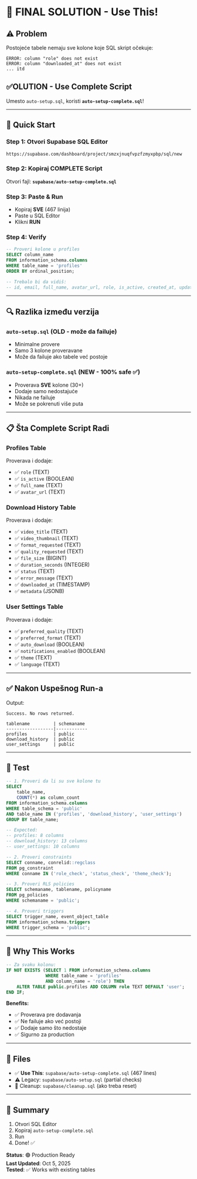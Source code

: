 # 🎯 FINAL SOLUTION - Use This!

## ⚠️ Problem

Postojeće tabele nemaju sve kolone koje SQL skript očekuje:
```
ERROR: column "role" does not exist
ERROR: column "downloaded_at" does not exist
... itd
```

## ✅OLUTION - Use Complete Script

Umesto `auto-setup.sql`, koristi **`auto-setup-complete.sql`**!

---

## 🚀 Quick Start

### Step 1: Otvori Supabase SQL Editor
```
https://supabase.com/dashboard/project/smzxjnuqfvpzfzmyxpbp/sql/new
```

### Step 2: Kopiraj COMPLETE Script
Otvori fajl: **`supabase/auto-setup-complete.sql`**

### Step 3: Paste & Run
- Kopiraj **SVE** (467 linija)
- Paste u SQL Editor
- Klikni **RUN**

### Step 4: Verify
```sql
-- Proveri kolone u profiles
SELECT column_name 
FROM information_schema.columns 
WHERE table_name = 'profiles' 
ORDER BY ordinal_position;

-- Trebalo bi da vidiš:
-- id, email, full_name, avatar_url, role, is_active, created_at, updated_at
```

---

## 🔍 Razlika između verzija

### `auto-setup.sql` (OLD - može da failuje)
- Minimalne provere
- Samo 3 kolone proveravane
- Može da failuje ako tabele već postoje

### `auto-setup-complete.sql` (NEW - 100% safe ✅)
- Proverava **SVE** kolone (30+)
- Dodaje samo nedostajuće
- Nikada ne failuje
- Može se pokrenuti više puta

---

## 📋 Šta Complete Script Radi

### Profiles Table
Proverava i dodaje:
- ✅ `role` (TEXT)
- ✅ `is_active` (BOOLEAN)
- ✅ `full_name` (TEXT)
- ✅ `avatar_url` (TEXT)

### Download History Table  
Proverava i dodaje:
- ✅ `video_title` (TEXT)
- ✅ `video_thumbnail` (TEXT)
- ✅ `format_requested` (TEXT)
- ✅ `quality_requested` (TEXT)
- ✅ `file_size` (BIGINT)
- ✅ `duration_seconds` (INTEGER)
- ✅ `status` (TEXT)
- ✅ `error_message` (TEXT)
- ✅ `downloaded_at` (TIMESTAMP)
- ✅ `metadata` (JSONB)

### User Settings Table
Proverava i dodaje:
- ✅ `preferred_quality` (TEXT)
- ✅ `preferred_format` (TEXT)
- ✅ `auto_download` (BOOLEAN)
- ✅ `notifications_enabled` (BOOLEAN)
- ✅ `theme` (TEXT)
- ✅ `language` (TEXT)

---

## ✅ Nakon Uspešnog Run-a

Output:
```
Success. No rows returned.

tablename         | schemaname
------------------|------------
profiles          | public
download_history  | public
user_settings     | public
```

---

## 🧪 Test

```sql
-- 1. Proveri da li su sve kolone tu
SELECT 
    table_name, 
    COUNT(*) as column_count 
FROM information_schema.columns 
WHERE table_schema = 'public' 
AND table_name IN ('profiles', 'download_history', 'user_settings')
GROUP BY table_name;

-- Expected:
-- profiles: 8 columns
-- download_history: 13 columns
-- user_settings: 10 columns

-- 2. Proveri constraints
SELECT conname, conrelid::regclass 
FROM pg_constraint 
WHERE conname IN ('role_check', 'status_check', 'theme_check');

-- 3. Proveri RLS policies
SELECT schemaname, tablename, policyname 
FROM pg_policies 
WHERE schemaname = 'public';

-- 4. Proveri triggers
SELECT trigger_name, event_object_table 
FROM information_schema.triggers 
WHERE trigger_schema = 'public';
```

---

## 🎯 Why This Works

```sql
-- Za svaku kolonu:
IF NOT EXISTS (SELECT 1 FROM information_schema.columns 
               WHERE table_name = 'profiles' 
               AND column_name = 'role') THEN
    ALTER TABLE public.profiles ADD COLUMN role TEXT DEFAULT 'user';
END IF;
```

**Benefits:**
- ✅ Proverava pre dodavanja
- ✅ Ne failuje ako već postoji
- ✅ Dodaje samo što nedostaje
- ✅ Sigurno za production

---

## 🔗 Files

- ✅ **Use This**: `supabase/auto-setup-complete.sql` (467 lines)
- ⚠️ Legacy: `supabase/auto-setup.sql` (partial checks)
- 🧹 Cleanup: `supabase/cleanup.sql` (ako treba reset)

---

## 📝 Summary

1. Otvori SQL Editor
2. Kopiraj `auto-setup-complete.sql`
3. Run
4. Done! ✅

**Status**: 🟢 Production Ready  
**Last Updated**: Oct 5, 2025  
**Tested**: ✅ Works with existing tables
